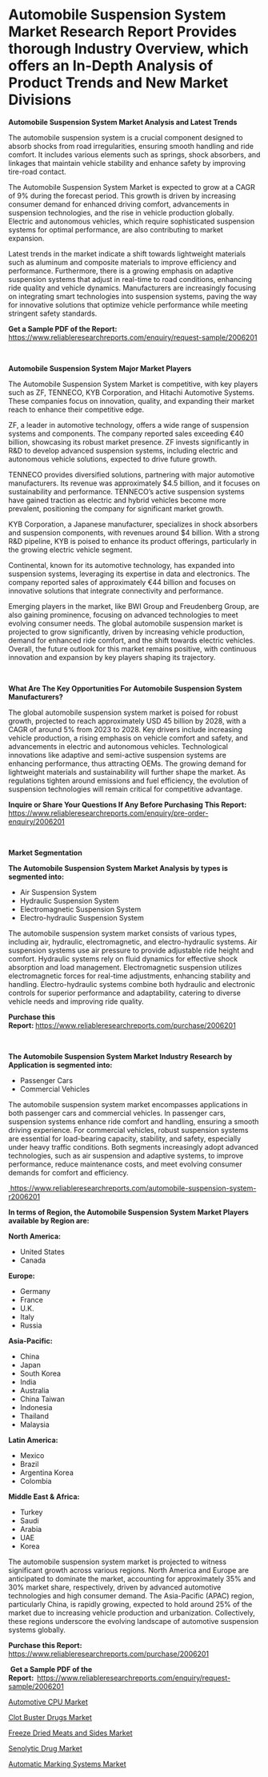 <p><h1>Automobile Suspension System Market Research Report Provides thorough Industry Overview, which offers an In-Depth Analysis of Product Trends and New Market Divisions</h1></p><p><strong>Automobile Suspension System Market Analysis and Latest Trends</strong></p>
<p><p>The automobile suspension system is a crucial component designed to absorb shocks from road irregularities, ensuring smooth handling and ride comfort. It includes various elements such as springs, shock absorbers, and linkages that maintain vehicle stability and enhance safety by improving tire-road contact.</p><p>The Automobile Suspension System Market is expected to grow at a CAGR of 9% during the forecast period. This growth is driven by increasing consumer demand for enhanced driving comfort, advancements in suspension technologies, and the rise in vehicle production globally. Electric and autonomous vehicles, which require sophisticated suspension systems for optimal performance, are also contributing to market expansion. </p><p>Latest trends in the market indicate a shift towards lightweight materials such as aluminum and composite materials to improve efficiency and performance. Furthermore, there is a growing emphasis on adaptive suspension systems that adjust in real-time to road conditions, enhancing ride quality and vehicle dynamics. Manufacturers are increasingly focusing on integrating smart technologies into suspension systems, paving the way for innovative solutions that optimize vehicle performance while meeting stringent safety standards.</p></p>
<p><strong>Get a Sample PDF of the Report:&nbsp;</strong> <a href="https://www.reliableresearchreports.com/enquiry/request-sample/2006201?utm_campaign=117&utm_medium=2&utm_source=Github&utm_content=ia&utm_term=02112024&utm_id=automobile-suspension-system">https://www.reliableresearchreports.com/enquiry/request-sample/2006201</a></p>
<p>&nbsp;</p>
<p><strong>Automobile Suspension System Major Market Players</strong></p>
<p><p>The Automobile Suspension System Market is competitive, with key players such as ZF, TENNECO, KYB Corporation, and Hitachi Automotive Systems. These companies focus on innovation, quality, and expanding their market reach to enhance their competitive edge.</p><p>ZF, a leader in automotive technology, offers a wide range of suspension systems and components. The company reported sales exceeding €40 billion, showcasing its robust market presence. ZF invests significantly in R&D to develop advanced suspension systems, including electric and autonomous vehicle solutions, expected to drive future growth.</p><p>TENNECO provides diversified solutions, partnering with major automotive manufacturers. Its revenue was approximately $4.5 billion, and it focuses on sustainability and performance. TENNECO’s active suspension systems have gained traction as electric and hybrid vehicles become more prevalent, positioning the company for significant market growth.</p><p>KYB Corporation, a Japanese manufacturer, specializes in shock absorbers and suspension components, with revenues around $4 billion. With a strong R&D pipeline, KYB is poised to enhance its product offerings, particularly in the growing electric vehicle segment.</p><p>Continental, known for its automotive technology, has expanded into suspension systems, leveraging its expertise in data and electronics. The company reported sales of approximately €44 billion and focuses on innovative solutions that integrate connectivity and performance.</p><p>Emerging players in the market, like BWI Group and Freudenberg Group, are also gaining prominence, focusing on advanced technologies to meet evolving consumer needs. The global automobile suspension market is projected to grow significantly, driven by increasing vehicle production, demand for enhanced ride comfort, and the shift towards electric vehicles. Overall, the future outlook for this market remains positive, with continuous innovation and expansion by key players shaping its trajectory.</p></p>
<p>&nbsp;</p>
<p><strong>What Are The Key Opportunities For Automobile Suspension System Manufacturers?</strong></p>
<p><p>The global automobile suspension system market is poised for robust growth, projected to reach approximately USD 45 billion by 2028, with a CAGR of around 5% from 2023 to 2028. Key drivers include increasing vehicle production, a rising emphasis on vehicle comfort and safety, and advancements in electric and autonomous vehicles. Technological innovations like adaptive and semi-active suspension systems are enhancing performance, thus attracting OEMs. The growing demand for lightweight materials and sustainability will further shape the market. As regulations tighten around emissions and fuel efficiency, the evolution of suspension technologies will remain critical for competitive advantage.</p></p>
<p><strong>Inquire or Share Your Questions If Any Before Purchasing This Report:</strong> <a href="https://www.reliableresearchreports.com/enquiry/pre-order-enquiry/2006201?utm_campaign=117&utm_medium=2&utm_source=Github&utm_content=ia&utm_term=02112024&utm_id=automobile-suspension-system">https://www.reliableresearchreports.com/enquiry/pre-order-enquiry/2006201</a></p>
<p>&nbsp;</p>
<p><strong>Market Segmentation</strong></p>
<p><strong>The Automobile Suspension System Market Analysis by types is segmented into:</strong></p>
<p><ul><li>Air Suspension System</li><li>Hydraulic Suspension System</li><li>Electromagnetic Suspension System</li><li>Electro-hydraulic Suspension System</li></ul></p>
<p><p>The automobile suspension system market consists of various types, including air, hydraulic, electromagnetic, and electro-hydraulic systems. Air suspension systems use air pressure to provide adjustable ride height and comfort. Hydraulic systems rely on fluid dynamics for effective shock absorption and load management. Electromagnetic suspension utilizes electromagnetic forces for real-time adjustments, enhancing stability and handling. Electro-hydraulic systems combine both hydraulic and electronic controls for superior performance and adaptability, catering to diverse vehicle needs and improving ride quality.</p></p>
<p><strong>Purchase this Report:&nbsp;</strong><a href="https://www.reliableresearchreports.com/purchase/2006201?utm_campaign=117&utm_medium=2&utm_source=Github&utm_content=ia&utm_term=02112024&utm_id=automobile-suspension-system">https://www.reliableresearchreports.com/purchase/2006201</a></p>
<p>&nbsp;</p>
<p><strong>The Automobile Suspension System Market Industry Research by Application is segmented into:</strong></p>
<p><ul><li>Passenger Cars</li><li>Commercial Vehicles</li></ul></p>
<p><p>The automobile suspension system market encompasses applications in both passenger cars and commercial vehicles. In passenger cars, suspension systems enhance ride comfort and handling, ensuring a smooth driving experience. For commercial vehicles, robust suspension systems are essential for load-bearing capacity, stability, and safety, especially under heavy traffic conditions. Both segments increasingly adopt advanced technologies, such as air suspension and adaptive systems, to improve performance, reduce maintenance costs, and meet evolving consumer demands for comfort and efficiency.</p></p>
<p><a href="https://www.reliableresearchreports.com/automobile-suspension-system-r2006201?utm_campaign=117&utm_medium=2&utm_source=Github&utm_content=ia&utm_term=02112024&utm_id=automobile-suspension-system">&nbsp;https://www.reliableresearchreports.com/automobile-suspension-system-r2006201</a></p>
<p><strong>In terms of Region, the Automobile Suspension System Market Players available by Region are:</strong></p>
<p>
    <p> <strong> North America: </strong>
        <ul>
            <li>United States</li>
            <li>Canada</li>
        </ul>
        </p> 
    <p> <strong> Europe: </strong>
        <ul>
            <li>Germany</li>
            <li>France</li>
            <li>U.K.</li>
            <li>Italy</li>
            <li>Russia</li>
        </ul>
        </p> 
    <p> <strong> Asia-Pacific: </strong>
        <ul>
            <li>China</li>
            <li>Japan</li>
            <li>South Korea</li>
            <li>India</li>
            <li>Australia</li>
            <li>China Taiwan</li>
            <li>Indonesia</li>
            <li>Thailand</li>
            <li>Malaysia</li>
        </ul>
        </p> 
    <p> <strong> Latin America: </strong>
        <ul>
            <li>Mexico</li>
            <li>Brazil</li>
            <li>Argentina Korea</li>
            <li>Colombia</li>
        </ul>
        </p> 
    <p> <strong> Middle East & Africa: </strong>
        <ul>
            <li>Turkey</li>
            <li>Saudi</li>
            <li>Arabia</li>
            <li>UAE</li>
            <li>Korea</li>
        </ul>
    </p>
    </p>
<p><p>The automobile suspension system market is projected to witness significant growth across various regions. North America and Europe are anticipated to dominate the market, accounting for approximately 35% and 30% market share, respectively, driven by advanced automotive technologies and high consumer demand. The Asia-Pacific (APAC) region, particularly China, is rapidly growing, expected to hold around 25% of the market due to increasing vehicle production and urbanization. Collectively, these regions underscore the evolving landscape of automotive suspension systems globally.</p></p>
<p><strong>Purchase this Report: </strong><a href="https://www.reliableresearchreports.com/purchase/2006201?utm_campaign=117&utm_medium=2&utm_source=Github&utm_content=ia&utm_term=02112024&utm_id=automobile-suspension-system">https://www.reliableresearchreports.com/purchase/2006201</a></p>
<p>&nbsp;<strong>Get a Sample PDF of the Report:&nbsp;&nbsp;</strong><a href="https://www.reliableresearchreports.com/enquiry/request-sample/2006201?utm_campaign=117&utm_medium=2&utm_source=Github&utm_content=ia&utm_term=02112024&utm_id=automobile-suspension-system">https://www.reliableresearchreports.com/enquiry/request-sample/2006201</a></p>
<p><strong></strong></p>
<p><p><a href="https://github.com/fannklhimesu/Market-Research-Report-List-1/blob/main/automotive-cpu-market.md?utm_campaign=117&utm_medium=2&utm_source=Github&utm_content=ia&utm_term=02112024&utm_id=automobile-suspension-system">Automotive CPU Market</a></p><p><a href="https://issuu.com/reportprime-2/docs/clot-buster-drugs-market-size-2030._2dbb2b125c2d2c?utm_campaign=117&utm_medium=2&utm_source=Github&utm_content=ia&utm_term=02112024&utm_id=automobile-suspension-system">Clot Buster Drugs Market</a></p><p><a href="https://www.linkedin.com/pulse/freeze-dried-meats-sides-market-trends-growth-outlook-2024-otrye?utm_campaign=117&utm_medium=2&utm_source=Github&utm_content=ia&utm_term=02112024&utm_id=automobile-suspension-system">Freeze Dried Meats and Sides Market</a></p><p><a href="https://issuu.com/reportprime-2/docs/senolytic-drug-market-size-2030.ppt_273b2fc1fc865a?utm_campaign=117&utm_medium=2&utm_source=Github&utm_content=ia&utm_term=02112024&utm_id=automobile-suspension-system">Senolytic Drug Market</a></p><p><a href="https://www.linkedin.com/pulse/global-automatic-marking-systems-market-pulse-trends-growth-udyze?utm_campaign=117&utm_medium=2&utm_source=Github&utm_content=ia&utm_term=02112024&utm_id=automobile-suspension-system">Automatic Marking Systems Market</a></p></p>